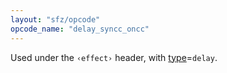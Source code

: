 ```yaml
---
layout: "sfz/opcode"
opcode_name: "delay_syncc_oncc"
---
```

Used under the `‹effect›` header, with [type]=`delay`.

[type]: type#delay
